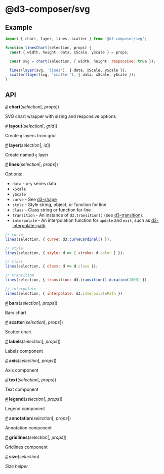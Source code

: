 # @d3-composer/svg

## Example

```js
import { chart, layer, lines, scatter } from '@d3-composer/svg';

function linesChart(selection, props) {
  const { width, height, data, xScale, yScale } = props;

  const svg = chart(selection, { width, height, responsive: true });

  lines(layer(svg, 'lines'), { data, xScale, yScale });
  scatter(layer(svg, 'scatter'), { data, xScale, yScale });
}
```

## API

<a href="#chart" name="chart">#</a> <b>chart</b>(<i>selection</i>[, <i>props</i>])

SVG chart wrapper with sizing and responsive options

<a href="#layout" name="layout">#</a> <b>layout</b>(<i>selection</i>[, <i>grid</i>])

Create `g` layers from grid

<a href="#layer" name="layer">#</a> <b>layer</b>(<i>selection</i>[, <i>id</i>])

Create named `g` layer

<a href="#lines" name="lines">#</a> <b>lines</b>(<i>selection</i>[, <i>props</i>])

Options:

- `data` - x-y series data
- `xScale`
- `yScale`
- `curve` - See [d3-shape](https://github.com/d3/d3-shape#curves)
- `style` - Style string, object, or function for line
- `class` - Class string or function for line
- `transition` - An instance of `d3.transition()` (see [d3-transition](https://github.com/d3/d3-transition#selection_transition)).
- `interpolate` - An interpolation function for `update` and `exit`, such as [d3-interpolate-path](https://github.com/pbeshai/d3-interpolate-path)

```js
// curve
lines(selection, { curve: d3.curveCardinal() });

// style
lines(selection, { style: d => { stroke: d.color } });

// class
lines(selection, { class: d => d.class });

// transition
lines(selection, { transition: d3.transition().duration(1000) })

// interpolate
lines(selection, { interpolate: d3.interpolatePath })
```

<a href="#bars" name="bars">#</a> <b>bars</b>(<i>selection</i>[, <i>props</i>])

Bars chart

<a href="#scatter" name="scatter">#</a> <b>scatter</b>(<i>selection</i>[, <i>props</i>])

Scatter chart

<a href="#labels" name="labels">#</a> <b>labels</b>(<i>selection</i>[, <i>props</i>])

Labels component

<a href="#axis" name="axis">#</a> <b>axis</b>(<i>selection</i>[, <i>props</i>])

Axis component

<a href="#text" name="text">#</a> <b>text</b>(<i>selection</i>[, <i>props</i>])

Text component

<a href="#legend" name="legend">#</a> <b>legend</b>(<i>selection</i>[, <i>props</i>])

Legend component

<a href="#annotation" name="annotation">#</a> <b>annotation</b>(<i>selection</i>[, <i>props</i>])

Annotation component

<a href="#gridlines" name="gridlines">#</a> <b>gridlines</b>(<i>selection</i>[, <i>props</i>])

Gridlines component

<a href="#size" name="size">#</a> <b>size</b>(<i>selection<i>)

Size helper
